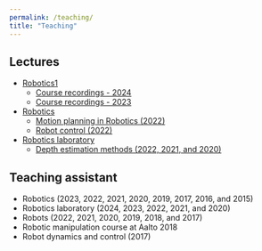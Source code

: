 ```yaml
---
permalink: /teaching/
title: "Teaching"
---
```


## Lectures
- [Robotics1](https://intranet.fel.cvut.cz/cz/education/bk/predmety/66/51/p6651706.html)
  - [Course recordings - 2024](https://www.youtube.com/playlist?list=PLQL6z4JeTTQnu_Z26P5OcBSkULQnC4oQ3)
  - [Course recordings - 2023](https://www.youtube.com/playlist?list=PLQL6z4JeTTQkR0rpbJj79Aov-dFvohmM-)
- [Robotics](https://fel.cvut.cz/cz/education/bk/predmety/46/74/p4674406.html)
  - [Motion planning in Robotics (2022)](https://www.youtube.com/watch?v=XcqwhZ_-8EY&list=PLQL6z4JeTTQnWHPzZ3_i22eWW4InrbEaQ&index=13)
  - [Robot control (2022)](https://www.youtube.com/watch?v=cRPV6_OTiKU&list=PLQL6z4JeTTQnWHPzZ3_i22eWW4InrbEaQ&index=14)
- [Robotics laboratory](https://fel.cvut.cz/cz/education/bk/predmety/46/74/p4674106.html)
  - [Depth estimation methods (2022, 2021, and 2020)](https://cw.fel.cvut.cz/wiki/_media/courses/b3b33lar/petrik_lar22_en.pdf)

## Teaching assistant
- Robotics (2023, 2022, 2021, 2020, 2019, 2017, 2016, and 2015)
- Robotics laboratory (2024, 2023, 2022, 2021, and 2020)
- Robots (2022, 2021, 2020, 2019, 2018, and 2017)
- Robotic manipulation course at Aalto 2018
- Robot dynamics and control (2017)
